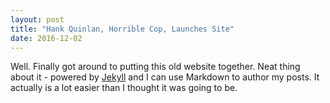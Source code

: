 ```yaml
---
layout: post
title: "Hank Quinlan, Horrible Cop, Launches Site"
date: 2016-12-02
---
```


Well. Finally got around to putting this old website together. Neat thing about it - powered by [Jekyll](http://jekyllrb.com) and I can use Markdown to author my posts. It actually is a lot easier than I thought it was going to be.
